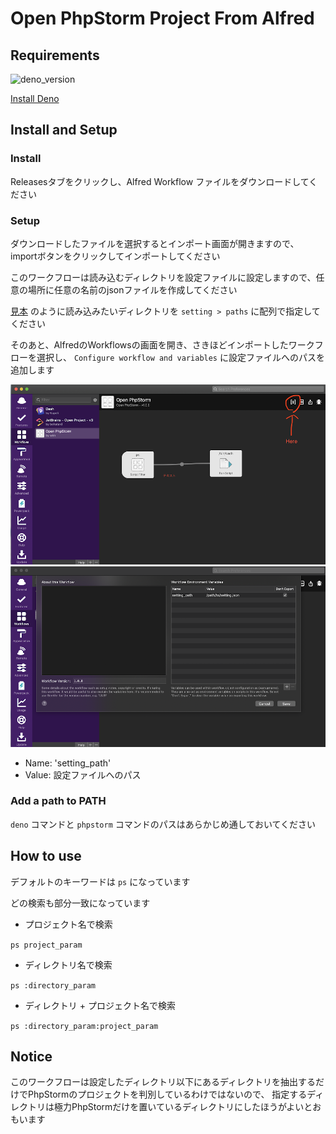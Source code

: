 # Open PhpStorm Project From Alfred

## Requirements

![deno_version](https://img.shields.io/badge/Deno-%3E%3D1.0.*-lightgrey)

[Install Deno](https://deno.land/)

## Install and Setup

### Install

Releasesタブをクリックし、Alfred Workflow ファイルをダウンロードしてください

### Setup

ダウンロードしたファイルを選択するとインポート画面が開きますので、importボタンをクリックしてインポートしてください

このワークフローは読み込むディレクトリを設定ファイルに設定しますので、任意の場所に任意の名前のjsonファイルを作成してください

[見本](https://github.com/wim-web/alfred_open_phpstorm/blob/master/setting.json) のように読み込みたいディレクトリを `setting > paths`  に配列で指定してください

そのあと、AlfredのWorkflowsの画面を開き、さきほどインポートしたワークフローを選択し、 `Configure workflow and variables` に設定ファイルへのパスを追加します

![configure_button](https://github.com/wim-web/alfred_open_phpstorm/blob/image/image/configure_workflow_and_variables.png)
![add_variables](https://github.com/wim-web/alfred_open_phpstorm/blob/image/image/add_variables.png)

- Name: 'setting_path'
- Value: 設定ファイルへのパス

### Add a path to PATH

`deno` コマンドと `phpstorm` コマンドのパスはあらかじめ通しておいてください

## How to use

デフォルトのキーワードは `ps` になっています

どの検索も部分一致になっています

- プロジェクト名で検索

`ps project_param`


- ディレクトリ名で検索

`ps :directory_param`

- ディレクトリ + プロジェクト名で検索

`ps :directory_param:project_param`

## Notice

このワークフローは設定したディレクトリ以下にあるディレクトリを抽出するだけでPhpStormのプロジェクトを判別しているわけではないので、
指定するディレクトリは極力PhpStormだけを置いているディレクトリにしたほうがよいとおもいます

